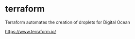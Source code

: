 # terraform
Terraform automates the creation of droplets for Digital Ocean 

https://www.terraform.io/
